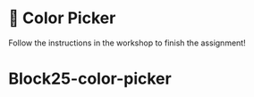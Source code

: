 # 🎨 Color Picker

Follow the instructions in the workshop to finish the assignment!
# Block25-color-picker
